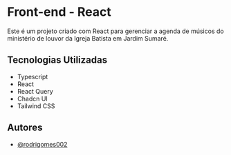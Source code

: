 # Front-end - React

Este é um projeto criado com React para gerenciar a agenda de músicos do ministério de louvor da Igreja Batista em Jardim Sumaré.


## Tecnologias Utilizadas

 - Typescript
 - React
 - React Query
 - Chadcn UI
 - Tailwind CSS
 
   
## Autores

- [@rodrigomes002](https://github.com/rodrigomes002)
